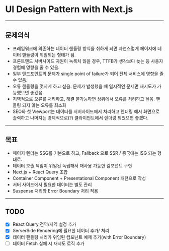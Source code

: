 # UI Design Pattern with Next.js

---

## 문제의식

- 프레임워크에 의존하는 데이터 핸들링 방식을 취하게 되면 자연스럽게 페이지에 데이터 핸들링이 위임되는 형태가 됨.
- 프론트엔드 서버사이드 자원이 녹록치 않을 경우, TTFB가 생각보다 늦는 등 사용자 경험에 영향을 줄 수 있음.
- 일부 엔드포인트의 문제가 single point of failure가 되어 전체 서비스에 영향을 줄 수 있음.
- 오류 핸들링을 멋지게 하고 싶음. 문제가 발생했을 때 일시적인 문제면 재시도가 가능했으면 좋겠음.
- 지역적으로 오류를 처리하고, 해결 불가능하면 상위에서 오류를 처리하고 싶음. 핸들링 되지 않는 오류를 최소화
- SEO와 첫 Viewport는 데이터를 서버사이드에서 처리하고 렌더링 해서 화면으로 출력하고 나머지는 경제적으로(?) 클라이언트에서 렌더링 되었으면 좋겠다.

---

## 목표

- 페이지 렌더는 SSG를 기본으로 하고, Fallback 으로 SSR / 종국에는 ISG 되는 형태로.
- 데이터 호출 책임이 위임된 독립해서 재사용 가능한 컴포넌트 구현
- Next.js + React Query 조합
- Container Component + Presentational Component 패턴으로 작성
- 서버 사이드에서 필요한 데이터는 별도 관리
- Suspense 처리와 Error Boundary 처리 적용

---
## TODO
- [x] React Query 전역/지역 설정 추가
- [x] ServerSide Rendering에 필요한 데이터 추가/ 처리
- [X] 데이터 핸들링 처리가 위임된 컴포넌트 예제 추가(with Error Boundary)
- [ ] 데이터 Fetch 실패 시 재시도 로직 추가